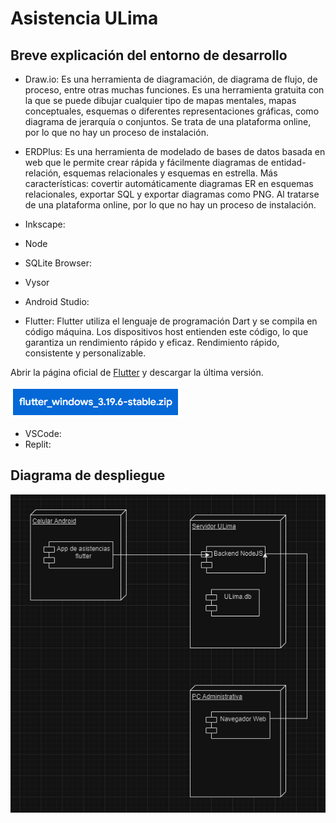 # Asistencia ULima

## Breve explicación del entorno de desarrollo
- Draw.io: Es una herramienta de diagramación, de diagrama de flujo, de proceso, entre otras muchas funciones. Es una herramienta gratuita con la que se puede dibujar cualquier tipo de mapas mentales, mapas conceptuales, esquemas o diferentes representaciones gráficas, como diagrama de jerarquía o conjuntos. Se trata de una plataforma online, por lo que no hay un proceso de instalación.
- ERDPlus: Es una herramienta de modelado de bases de datos basada en web que le permite crear rápida y fácilmente diagramas de entidad-relación, esquemas relacionales y esquemas en estrella. Más características: covertir automáticamente diagramas ER en esquemas relacionales, exportar SQL y exportar diagramas como PNG. Al tratarse de una plataforma online, por lo que no hay un proceso de instalación.

- Inkscape: 
- Node
- SQLite Browser: 
- Vysor
- Android Studio:
- Flutter: Flutter utiliza el lenguaje de programación Dart y se compila en código máquina. Los dispositivos host entienden este código, lo que garantiza un rendimiento rápido y eficaz. Rendimiento rápido, consistente y personalizable.

Abrir la página oficial de [Flutter](https://docs.flutter.dev/get-started/install/windows/mobile?tab=download) y descargar la última versión.

![alt text](flutter-download.png)


- VSCode: 
- Replit: 

## Diagrama de despliegue

![Diagrama de despliegue](despliegue.png)